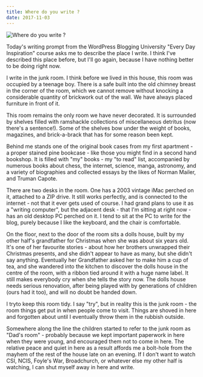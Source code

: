 ```yaml
---
title: Where do you write ?
date: 2017-11-03
---
```


![Where do you write ?](https://source.unsplash.com/vP3pnOoCiYE/1600x900)

Today's writing prompt from the WordPress Blogging University "Every Day Inspiration" course asks me to describe the place I write. I think I've described this place before, but I'll go again, because I have nothing better to be doing right now.

I write in the junk room. I think before we lived in this house, this room was occupied by a teenage boy. There is a safe built into the old chimney breast in the corner of the room, which we cannot remove without knocking a considerable quantity of brickwork out of the wall. We have always placed furniture in front of it.

This room remains the only room we have never decorated. It is surrounded by shelves filled with ramshackle collections of miscellaneous detritus (now there's a sentence!). Some of the shelves bow under the weight of books, magazines, and brick-a-brack that has for some reason been kept.

Behind me stands one of the original book cases from my first apartment - a proper stained pine bookcase - like those you might find in a second hand bookshop. It is filled with "my" books - my "to read" list, accompanied by numerous books about chess, the internet, science, manga, astronomy, and a variety of biographies and collected essays by the likes of Norman Mailer, and Truman Capote.

There are two desks in the room. One has a 2003 vintage iMac perched on it, attached to a ZIP drive. It still works perfectly, and is connected to the internet - not that it ever gets used of course. I had grand plans to use it as a "writing computer", but the adjacent desk - that I'm sitting at right now - has an old desktop PC perched on it. I tend to sit at the PC to write for the blog, purely because I like the keyboard, and the chair is comfortable.

On the floor, next to the door of the room sits a dolls house, built by my other half's grandfather for Christmas when she was about six years old. It's one of her favourite stories - about how her brothers unwrapped their Christmas presents, and she didn't appear to have as many, but she didn't say anything. Eventually her Grandfather asked her to make him a cup of tea, and she wandered into the kitchen to discover the dolls house in the centre of the room, with a ribbon tied around it with a huge name label. It still makes everybody cry when she tells the story now. The dolls house needs serious renovation, after being played with by generations of children (ours had it too), and will no doubt be handed down.

I tryto keep this room tidy. I say "try", but in reality this is the junk room - the room things get put in when people come to visit. Things are shoved in here and forgotten about until I eventually throw them in the rubbish outside.

Somewhere along the line the children started to refer to the junk room as "Dad's room" - probably because we kept important paperwork in here when they were young, and encouraged them not to come in here. The relative peace and quiet in here as a result affords me a bolt-hole from the mayhem of the rest of the house late on an evening. If I don't want to watch CSI, NCIS, Foyle's War, Broadchurch, or whatever else my other half is watching, I can shut myself away in here and write.